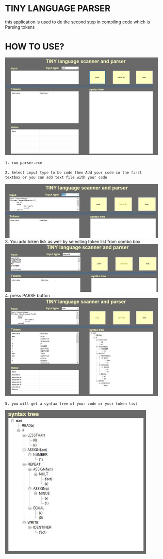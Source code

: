 # TINY LANGUAGE PARSER

this application is used to do the second step in compiling code which is Parsing tokens
 

# HOW TO USE?
![](images/1.jpg)

	1. run parser.exe

	2. Select input type to be code then Add your code in the first textbox or you can add text file with your code
![](images/2.jpg)
	3. You add token lisk as well by selecting token list from combo box
![](images/3.jpg)
	4. press PARSE button
![](images/4.jpg)

	
	
	5. you will get a syntax tree of your code or your token list
	
![](images/5.jpg)



